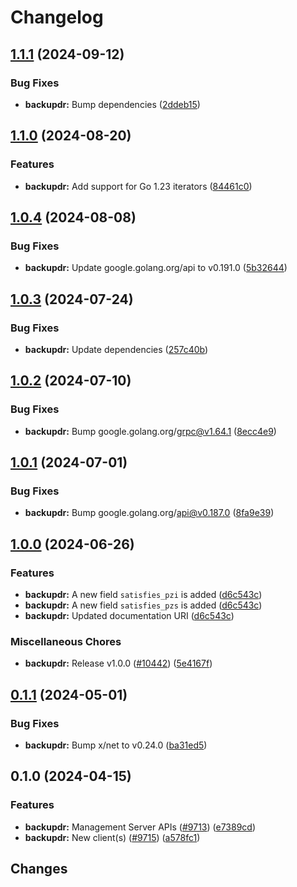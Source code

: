 # Changelog



## [1.1.1](https://github.com/googleapis/google-cloud-go/compare/backupdr/v1.1.0...backupdr/v1.1.1) (2024-09-12)


### Bug Fixes

* **backupdr:** Bump dependencies ([2ddeb15](https://github.com/googleapis/google-cloud-go/commit/2ddeb1544a53188a7592046b98913982f1b0cf04))

## [1.1.0](https://github.com/googleapis/google-cloud-go/compare/backupdr/v1.0.4...backupdr/v1.1.0) (2024-08-20)


### Features

* **backupdr:** Add support for Go 1.23 iterators ([84461c0](https://github.com/googleapis/google-cloud-go/commit/84461c0ba464ec2f951987ba60030e37c8a8fc18))

## [1.0.4](https://github.com/googleapis/google-cloud-go/compare/backupdr/v1.0.3...backupdr/v1.0.4) (2024-08-08)


### Bug Fixes

* **backupdr:** Update google.golang.org/api to v0.191.0 ([5b32644](https://github.com/googleapis/google-cloud-go/commit/5b32644eb82eb6bd6021f80b4fad471c60fb9d73))

## [1.0.3](https://github.com/googleapis/google-cloud-go/compare/backupdr/v1.0.2...backupdr/v1.0.3) (2024-07-24)


### Bug Fixes

* **backupdr:** Update dependencies ([257c40b](https://github.com/googleapis/google-cloud-go/commit/257c40bd6d7e59730017cf32bda8823d7a232758))

## [1.0.2](https://github.com/googleapis/google-cloud-go/compare/backupdr/v1.0.1...backupdr/v1.0.2) (2024-07-10)


### Bug Fixes

* **backupdr:** Bump google.golang.org/grpc@v1.64.1 ([8ecc4e9](https://github.com/googleapis/google-cloud-go/commit/8ecc4e9622e5bbe9b90384d5848ab816027226c5))

## [1.0.1](https://github.com/googleapis/google-cloud-go/compare/backupdr/v1.0.0...backupdr/v1.0.1) (2024-07-01)


### Bug Fixes

* **backupdr:** Bump google.golang.org/api@v0.187.0 ([8fa9e39](https://github.com/googleapis/google-cloud-go/commit/8fa9e398e512fd8533fd49060371e61b5725a85b))

## [1.0.0](https://github.com/googleapis/google-cloud-go/compare/backupdr/v0.1.1...backupdr/v1.0.0) (2024-06-26)


### Features

* **backupdr:** A new field `satisfies_pzi` is added ([d6c543c](https://github.com/googleapis/google-cloud-go/commit/d6c543c3969016c63e158a862fc173dff60fb8d9))
* **backupdr:** A new field `satisfies_pzs` is added ([d6c543c](https://github.com/googleapis/google-cloud-go/commit/d6c543c3969016c63e158a862fc173dff60fb8d9))
* **backupdr:** Updated documentation URI ([d6c543c](https://github.com/googleapis/google-cloud-go/commit/d6c543c3969016c63e158a862fc173dff60fb8d9))


### Miscellaneous Chores

* **backupdr:** Release v1.0.0 ([#10442](https://github.com/googleapis/google-cloud-go/issues/10442)) ([5e4167f](https://github.com/googleapis/google-cloud-go/commit/5e4167fea3bb4a4a54ce893f000e4e4c46307435))

## [0.1.1](https://github.com/googleapis/google-cloud-go/compare/backupdr/v0.1.0...backupdr/v0.1.1) (2024-05-01)


### Bug Fixes

* **backupdr:** Bump x/net to v0.24.0 ([ba31ed5](https://github.com/googleapis/google-cloud-go/commit/ba31ed5fda2c9664f2e1cf972469295e63deb5b4))

## 0.1.0 (2024-04-15)


### Features

* **backupdr:** Management Server APIs ([#9713](https://github.com/googleapis/google-cloud-go/issues/9713)) ([e7389cd](https://github.com/googleapis/google-cloud-go/commit/e7389cdbe9552eadc394d6ea0fa34d53e76ad4ae))
* **backupdr:** New client(s) ([#9715](https://github.com/googleapis/google-cloud-go/issues/9715)) ([a578fc1](https://github.com/googleapis/google-cloud-go/commit/a578fc1a7540a5a5499bdb8b1b921b29267ff2fa))

## Changes
